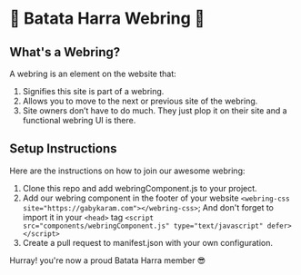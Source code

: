 # 🥔 Batata Harra Webring 🥔

## What's a Webring?
A webring is an element on the website that:

1. Signifies this site is part of a webring.
2. Allows you to move to the next or previous site of the webring.
3. Site owners don’t have to do much. They just plop it on their site and a functional webring UI is there.

## Setup Instructions
Here are the instructions on how to join our awesome webring:

1. Clone this repo and add webringComponent.js to your project.
2. Add our webring component in the footer of your website `<webring-css site="https://gabykaram.com"></webring-css>`; 
And don't forget to import it in your `<head>` tag `<script src="components/webringComponent.js" type="text/javascript" defer></script>` 
3. Create a pull request to manifest.json with your own configuration.

Hurray! you're now a proud Batata Harra member 😎
